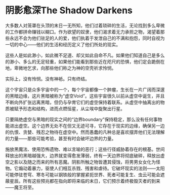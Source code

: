 # 阴影愈深The Shadow Darkens 

大多数人对笼罩在头顶的末日一无所知，他们过着琐碎的生活，无论找到多么卑微的工作都拼命赚钱以糊口。作为欲望的奴隶，他们渴求着无力承担之物，渴望着那些永远不会为他们驻足的人的爱，他们执着于发泄自己的不满和抱怨，同时自视为一切的中心——他们的生活和经历定义了他们所处的现实。  

这些人是如此渺小，如此微不足道、却又如此自命不凡。如果他们知道自己是多么的渺小、多么的无足轻重，如果他们能看到那些近在咫尺的恐惧，他们定会跪倒在地，卑微地乞求，向那些他们称之为神的空壳祈求怜悯。  

实际上，没有怜悯。没有神袛。只有终结。  

这个宇宙只是众多宇宙中的一个，每个宇宙都像一个肿瘤，生长在一片广阔而深邃的黑暗边缘，这片黑暗被称为“虚空Void”。这些宇宙很久以前从虚空中诞生，并且不断向外扩张远离黑暗，但仍与孕育它们的虚空保持着联系。从虚空中抽离出的物质被赋予形态和结构，进而点燃恒星，从尘埃中旋聚出行星。  

只要隔绝虚空与黑暗的现实之间的“边界boundary”保持稳定，那么没有任何事物能进出虚空。这个边界无处不在但又无迹可寻，它存在于现实的边缘，确保另一边的仇恨、贪婪、残忍之物待在虚空中。然而愚蠢的凡种总是喜欢摆弄他们无法理解的力量——那些可能考验，甚至有时会破坏边界的力量。  

施放黑魔法、使用恐怖遗物、难以言喻的恶行；这些行径威胁着存在的根基。世间释放出的黑暗越强大，边界就变得愈发薄弱，终有一天边界将彻底破碎，释放出虚空之影以及随之而来的所有恶魔。阴影所触之物皆遭其侵蚀，将男男女女化为怪物。它煽动着暴力，驱使人们相互杀戮、残害和虐待。它破坏现实的法则——太阳可能停驻苍穹、寒冬可能以钢铁般的掌握紧扼世界、死者可能复生、虫云可能会遮蔽星辰。所有这些预兆都在指向即将来临的末日，它们预示着终极毁灭者的到来——魔王将至。
